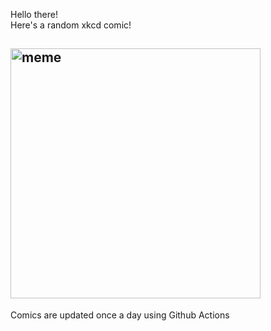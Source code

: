 Hello there! <br>Here's a random xkcd comic!<br>
## <img src="https://imgs.xkcd.com/comics/reassuring.png" alt="meme" width="400"/><br>
Comics are updated once a day using Github Actions